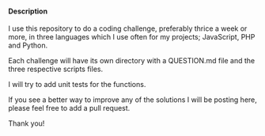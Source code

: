 #### Description

I use this repository to do a coding challenge, preferably thrice a week or more, in three languages which I use often for my projects; JavaScript, PHP and Python.

Each challenge will have its own directory with a QUESTION.md file and the three respective scripts files.

I will try to add unit tests for the functions.

If you see a better way to improve any of the solutions I will be posting here, please feel free to add a pull request.

Thank you!